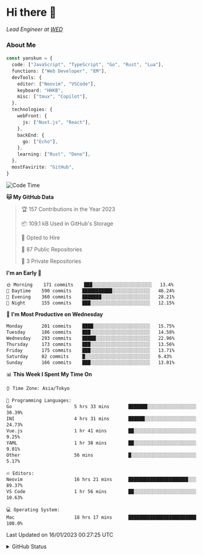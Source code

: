 # Hi there&nbsp;:wave:

_Lead Engineer at [WED](https://github.com/wedinc)_

### About Me

```ts
const yanskun = {
  code: ["JavaScript", "TypeScript", "Go", "Rust", "Lua"],
  functions: ["Web Developer", "EM"],
  devTools: {
    editor: ["Neovim", "VSCode"],
    keyboard: "HHKB",
    misc: ["tmux", "Copilot"],
  },
  technologies: {
    webFront: {
      js: ["Nuxt.js", "React"],
    },
    backEnd: {
      go: ["Echo"],
    },
    learning: ["Rust", "Deno"],
  },
  mostFavirite: "GitHub",
}
```

<!--START_SECTION:waka-->
![Code Time](http://img.shields.io/badge/Code%20Time-103%20hrs%2011%20mins-blue)

**🐱 My GitHub Data** 

> 🏆 157 Contributions in the Year 2023
 > 
> 📦 109.1 kB Used in GitHub's Storage 
 > 
> 💼 Opted to Hire
 > 
> 📜 87 Public Repositories 
 > 
> 🔑 3 Private Repositories  
 > 
**I'm an Early 🐤** 

```text
🌞 Morning    171 commits    ███░░░░░░░░░░░░░░░░░░░░░░   13.4% 
🌆 Daytime    590 commits    ███████████░░░░░░░░░░░░░░   46.24% 
🌃 Evening    360 commits    ███████░░░░░░░░░░░░░░░░░░   28.21% 
🌙 Night      155 commits    ███░░░░░░░░░░░░░░░░░░░░░░   12.15%

```
📅 **I'm Most Productive on Wednesday** 

```text
Monday       201 commits    ████░░░░░░░░░░░░░░░░░░░░░   15.75% 
Tuesday      186 commits    ███░░░░░░░░░░░░░░░░░░░░░░   14.58% 
Wednesday    293 commits    █████░░░░░░░░░░░░░░░░░░░░   22.96% 
Thursday     173 commits    ███░░░░░░░░░░░░░░░░░░░░░░   13.56% 
Friday       175 commits    ███░░░░░░░░░░░░░░░░░░░░░░   13.71% 
Saturday     82 commits     █░░░░░░░░░░░░░░░░░░░░░░░░   6.43% 
Sunday       166 commits    ███░░░░░░░░░░░░░░░░░░░░░░   13.01%

```


📊 **This Week I Spent My Time On** 

```text
⌚︎ Time Zone: Asia/Tokyo

💬 Programming Languages: 
Go                       5 hrs 33 mins       ███████░░░░░░░░░░░░░░░░░░   30.39% 
INI                      4 hrs 31 mins       ██████░░░░░░░░░░░░░░░░░░░   24.73% 
Vue.js                   1 hr 41 mins        ██░░░░░░░░░░░░░░░░░░░░░░░   9.25% 
YAML                     1 hr 38 mins        ██░░░░░░░░░░░░░░░░░░░░░░░   9.01% 
Other                    56 mins             █░░░░░░░░░░░░░░░░░░░░░░░░   5.17%

🔥 Editors: 
Neovim                   16 hrs 21 mins      ██████████████████████░░░   89.37% 
VS Code                  1 hr 56 mins        ██░░░░░░░░░░░░░░░░░░░░░░░   10.63%

💻 Operating System: 
Mac                      18 hrs 17 mins      █████████████████████████   100.0%

```


 Last Updated on 16/01/2023 00:27:25 UTC
<!--END_SECTION:waka-->

<details>
<summary>GitHub Status</summary>
<picture>
  <source media="(prefers-color-scheme: dark)" srcset="https://raw.githubusercontent.com/yanskun/yanskun/master/profile-summary-card-output/nord_dark/0-profile-details.svg">
 <img src="https://raw.githubusercontent.com/yanskun/yanskun/master/profile-summary-card-output/default/0-profile-details.svg">
</picture>
<br>
<picture>
  <source media="(prefers-color-scheme: dark)" srcset="https://raw.githubusercontent.com/yanskun/yanskun/master/profile-summary-card-output/nord_dark/1-repos-per-language.svg">
 <img src="https://raw.githubusercontent.com/yanskun/yanskun/master/profile-summary-card-output/default/1-repos-per-language.svg">
</picture>
<picture>
  <source media="(prefers-color-scheme: dark)" srcset="https://raw.githubusercontent.com/yanskun/yanskun/master/profile-summary-card-output/nord_dark/2-most-commit-language.svg">
 <img src="https://raw.githubusercontent.com/yanskun/yanskun/master/profile-summary-card-output/default/2-most-commit-language.svg">
</picture>
<br>
<picture>
  <source media="(prefers-color-scheme: dark)" srcset="https://raw.githubusercontent.com/yanskun/yanskun/master/profile-summary-card-output/nord_dark/3-stats.svg">
 <img src="https://raw.githubusercontent.com/yanskun/yanskun/master/profile-summary-card-output/default/3-stats.svg">
</picture>
<picture>
  <source media="(prefers-color-scheme: dark)" srcset="https://raw.githubusercontent.com/yanskun/yanskun/master/profile-summary-card-output/nord_dark/4-productive-time.svg">
 <img src="https://raw.githubusercontent.com/yanskun/yanskun/master/profile-summary-card-output/default/4-productive-time.svg">
</picture>
</details>
